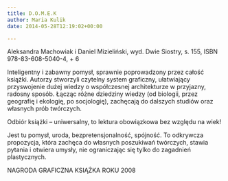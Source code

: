 ```yaml
---
title: D.O.M.E.K
author: Maria Kulik
date: 2014-05-28T12:19:02+00:00

---
```

Aleksandra Machowiak i Daniel Mizieliński, wyd. Dwie Siostry, s. 155, ISBN 978-83-608-5040-4, + 6

Inteligentny i zabawny pomysł, sprawnie poprowadzony przez całość książki. Autorzy stworzyli czytelny system graficzny, ułatwiający przyswojenie dużej wiedzy o współczesnej architekturze w przyjazny, radosny sposób. Łącząc różne dziedziny wiedzy (od biologii, przez geografię i ekologię, po socjologię), zachęcają do dalszych studiów oraz własnych prób twórczych.

Odbiór książki – uniwersalny, to lektura obowiązkowa bez względu na wiek!

Jest tu pomysł, uroda, bezpretensjonalność, spójność. To odkrywcza propozycja, która zachęca do własnych poszukiwań twórczych, stawia pytania i otwiera umysły, nie ograniczając się tylko do zagadnień plastycznych.

NAGRODA GRAFICZNA KSIĄŻKA ROKU 2008
